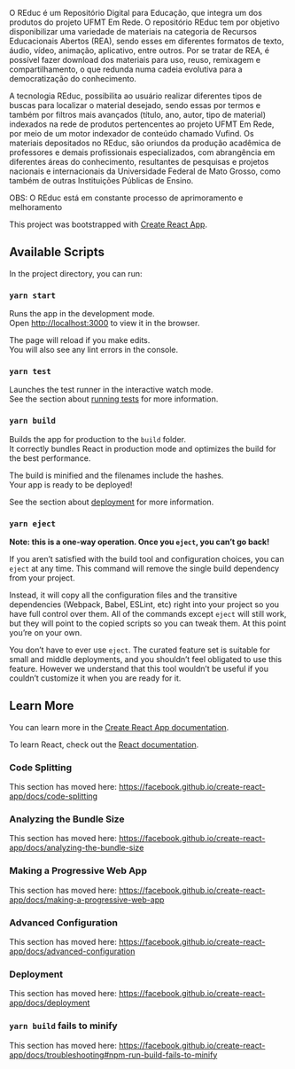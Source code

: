 O REduc é um Repositório Digital para Educação, que integra um dos produtos do projeto UFMT Em Rede. O repositório REduc tem por objetivo disponibilizar uma variedade de materiais na categoria de Recursos Educacionais Abertos (REA), sendo esses em diferentes formatos de texto, áudio, vídeo, animação, aplicativo, entre outros. Por se tratar de REA, é possível fazer download dos materiais para uso, reuso, remixagem e compartilhamento, o que redunda numa cadeia evolutiva para a democratização do conhecimento.

A tecnologia REduc, possibilita ao usuário realizar diferentes tipos de buscas para localizar o material desejado, sendo essas por termos e também por filtros mais avançados (título, ano, autor, tipo de material) indexados na rede de produtos pertencentes ao projeto UFMT Em Rede, por meio de um motor indexador de conteúdo chamado Vufind. Os materiais depositados no REduc, são oriundos da produção acadêmica de professores e demais profissionais especializados, com abrangência em diferentes áreas do conhecimento, resultantes de pesquisas e projetos nacionais e internacionais da Universidade Federal de Mato Grosso, como também de outras Instituições Públicas de Ensino.

OBS: O REduc está em constante processo de aprimoramento e melhoramento


This project was bootstrapped with [Create React App](https://github.com/facebook/create-react-app).

## Available Scripts

In the project directory, you can run:

### `yarn start`

Runs the app in the development mode.<br />
Open [http://localhost:3000](http://localhost:3000) to view it in the browser.

The page will reload if you make edits.<br />
You will also see any lint errors in the console.

### `yarn test`

Launches the test runner in the interactive watch mode.<br />
See the section about [running tests](https://facebook.github.io/create-react-app/docs/running-tests) for more information.

### `yarn build`

Builds the app for production to the `build` folder.<br />
It correctly bundles React in production mode and optimizes the build for the best performance.

The build is minified and the filenames include the hashes.<br />
Your app is ready to be deployed!

See the section about [deployment](https://facebook.github.io/create-react-app/docs/deployment) for more information.

### `yarn eject`

**Note: this is a one-way operation. Once you `eject`, you can’t go back!**

If you aren’t satisfied with the build tool and configuration choices, you can `eject` at any time. This command will remove the single build dependency from your project.

Instead, it will copy all the configuration files and the transitive dependencies (Webpack, Babel, ESLint, etc) right into your project so you have full control over them. All of the commands except `eject` will still work, but they will point to the copied scripts so you can tweak them. At this point you’re on your own.

You don’t have to ever use `eject`. The curated feature set is suitable for small and middle deployments, and you shouldn’t feel obligated to use this feature. However we understand that this tool wouldn’t be useful if you couldn’t customize it when you are ready for it.

## Learn More

You can learn more in the [Create React App documentation](https://facebook.github.io/create-react-app/docs/getting-started).

To learn React, check out the [React documentation](https://reactjs.org/).

### Code Splitting

This section has moved here: https://facebook.github.io/create-react-app/docs/code-splitting

### Analyzing the Bundle Size

This section has moved here: https://facebook.github.io/create-react-app/docs/analyzing-the-bundle-size

### Making a Progressive Web App

This section has moved here: https://facebook.github.io/create-react-app/docs/making-a-progressive-web-app

### Advanced Configuration

This section has moved here: https://facebook.github.io/create-react-app/docs/advanced-configuration

### Deployment

This section has moved here: https://facebook.github.io/create-react-app/docs/deployment

### `yarn build` fails to minify

This section has moved here: https://facebook.github.io/create-react-app/docs/troubleshooting#npm-run-build-fails-to-minify
